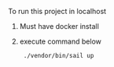 To run this project in localhost

1. Must have docker install
2. execute command below

        ./vendor/bin/sail up
